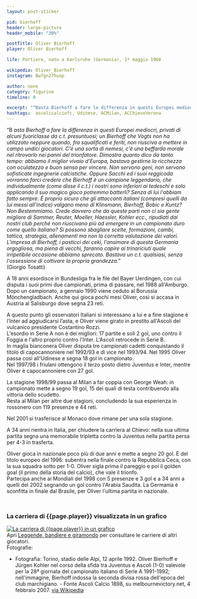 ```yaml
---
layout: post-sticker

pid: bierhoff
header: large-picture
header_mobile: "30%"

postTitle: Oliver Bierhoff
player: Oliver Bierhoff

life: Portiere, nato a Karlsruhe (Germania), 1º maggio 1968

wikipedia: Oliver_Bierhoff
instagram: Bw7gn27huop

author: none
category: figurine
timeline: 0

excerpt: "“Basta Bierhoff a fare la differenza in questi Europei mediocri, privati di alcuni fuoriclasse da c.t. presuntuosi - un Bierhoff che Vogts non ha utilizzato neppure quando, fra squalificati e feriti, non riusciva a mettere in campo undici giocatori...”(Giorgio Tosatti)"
hashtags:  ascolicalciofc, Udinese, ACMilan, ACChievoVerona
---
```

“B _asta Bierhoff a fare la differenza in questi Europei mediocri, privati di alcuni fuoriclasse da c.t. presuntuosi; un Bierhoff che Vogts non ha utilizzato neppure quando, fra squalificati e feriti, non riusciva a mettere in campo undici giocatori. C'è una sorta di nemesi, c'è una beffarda morale nel ritrovarlo nei panni del trionfatore. Dimostra quanto dico da tanto tempo: abbiamo il miglior vivaio d'Europa, bastava gestirne la ricchezza con oculatezza e buon senso per vincere. Non servono geni, non servono sofisticate ingegnerie calcistiche. Oppure Sacchi ed i suoi reggicoda vorranno farci credere che Bierhoff è un campione leggendario, che individualmente (come disse il c.t.) i nostri sono inferiori ai tedeschi e solo applicando il suo magico gioco potremmo batterli? Senza di lui l'abbiam fatto sempre. È proprio sicuro che gli attaccanti italiani (compresi quelli da lui messi all'indice) valgano meno di Klinsmann, Bierhoff, Bobic e Kuntz? Non Bestemmiamo. Crede davvero che da queste parti non ci sia gente migliore di Sammer, Reuter, Moeller, Haessler, Kohler ecc., ripudiati dai nostri club perché non riuscivano più ad emergere in un campionato duro come quello italiano? Si possono sbagliare scelte, formazioni, cambi, tattica, strategia, allenamenti ma non la corretta valutazione dei valori. L'impresa di Bierhoff, i pasticci dei ceki, l'ansimare di questa Germania orgogliosa, ma piena di vecchi, faranno capire ai trinariciuti quale irripetibile occasione abbiamo sprecato. Bastava un c.t. qualsiasi, senza l'ossessione di coltivare la propria grandezza._”  
(Giorgio Tosatti)

A 18 anni esordisce in Bundesliga fra le file del Bayer Uerdingen, con cui disputa i suoi primi due campionati, prima di passare, nel 1988 all'Amburgo.  
Dopo un campionato, a gennaio 1990 viene ceduto al Borussia Mönchengladbach. Anche qui gioca pochi mesi Oliver, così si accasa in Austria al Salisburgo dove segna 23 reti.  

A questo punto gli osservatori Italiani si interessano a lui e a fine stagione è l’Inter ad aggiudicarsi l’asta, e Oliver viene girato in prestito all'Ascoli del vulcanico presidente Costantino Rozzi.  
L'esordio in Serie A non è dei migliori: 17 partite e soli 2 gol, uno contro il Foggia e l'altro proprio contro l'Inter. L'Ascoli retrocede in Serie B.  
In maglia bianconera Oliver disputa tre campionati cadetti conquistando il titolo di capocannoniere nel 1992/93 e di vice nel 1993/94. Nel 1995 Oliver passa così all'Udinese e segna 18 gol in campionato.  
Nel 1997/98 i friulani ottengono il terzo posto dietro Juventus e Inter, mentre Oliver è capocannoniere con 27 gol.

La stagione 1998/99 passa al Milan a far coppia con George Weah: in campionato mette a segno 19 gol, 15 dei quali di testa contribuendo alla vittoria dello scudetto.  
Resta al Milan per altre due stagioni, concludendo la sua esperienza in rossonero con 119 presenze e 44 reti.

Nel 2001 si trasferisce al Monaco dove rimane per una sola stagione.

A 34 anni rientra in Italia, per chiudere la carriera al Chievo: nella sua ultima partita segna una memorabile tripletta contro la Juventus nella partita persa per 4-3 in trasferta.

Oliver gioca in nazionale poco più di due anni e mette a segno 20 gol. È del titolo europeo del 1996: subentra nella finale contro la Repubblica Ceca, con la sua squadra sotto per 1-0. Oliver sigla prima il pareggio e poi il golden goal (il primo della storia del calcio), che vale il trionfo.  
Partecipa anche ai Mondiali del 1998 con 5 presenze e 3 gol e a 34 anni a quelli del 2002 segnando un gol contro l'Arabia Saudita. La Germania è sconfitta in finale dal Brasile, per Oliver l'ultima partita in nazionale.

<div style="margin-top: 50px;">
<h3>La carriera di {{page.player}} visualizzata in un grafico</h3>
<a href="/leggende-bandiere-e-giramondo" title="La carriera di {{page.player}} visualizzata in un grafico"><img class="responsive-img w100 border" src="{{site.baseurl}}/assets/pics/careers/{{page.pid}}.png" alt="La carriera di {{page.player}} in un grafico"/></a>
</div>
Apri <a href="/leggende-bandiere-e-giramondo" title="La carriera di {{page.player}} visualizzata in un grafico">Leggende, bandiere e giramondo</a> per consultare le carriere di altri giocatori.


<div class="post-disclaimer">Fotografie:
<ul>
  <li>Fotografia: Torino, stadio delle Alpi, 12 aprile 1992. Oliver Bierhoff e Jürgen Kohler nel corso della sfida tra Juventus e Ascoli (1-0) valevole per la 28ª giornata del campionato italiano di Serie A 1991-1992; nell'immagine, Bierhoff indossa la seconda divisa rossa dell'epoca del club marchigiano. - Fonte	Ascoli Calcio 1898, su melbournevictory.net, 4 febbraio 2007. <a href="https://it.wikipedia.org/wiki/File:Juventus-Ascoli_1-0,_12_aprile_1992,_Oliver_Bierhoff_e_J%C3%BCrgen_Kohler.jpg">via Wikipedia</a></li>
</ul>
</div>
